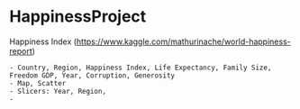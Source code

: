 # HappinessProject

Happiness Index (https://www.kaggle.com/mathurinache/world-happiness-report)

	- Country, Region, Happiness Index, Life Expectancy, Family Size, Freedom GDP, Year, Corruption, Generosity
	- Map, Scatter
	- Slicers: Year, Region, 
	-
